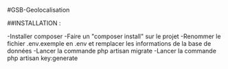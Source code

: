 #GSB-Geolocalisation


##INSTALLATION :

  -Installer composer 
  -Faire un "composer install" sur le projet 
  -Renommer le fichier .env.exemple en .env et remplacer les informations de la base de données 
  -Lancer la commande php artisan migrate 
  -Lancer la commande php artisan key:generate
